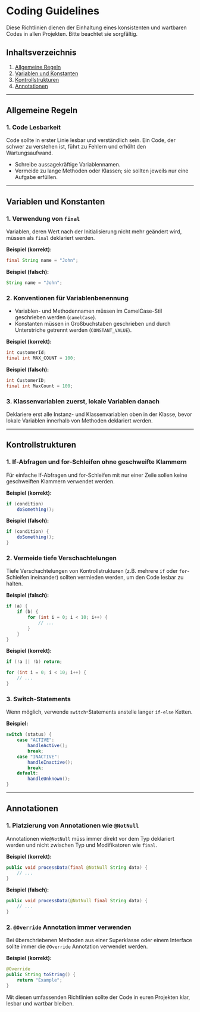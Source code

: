 # Coding Guidelines

Diese Richtlinien dienen der Einhaltung eines konsistenten und wartbaren Codes in allen Projekten. Bitte beachtet sie sorgfältig.

## Inhaltsverzeichnis
1. [Allgemeine Regeln](#allgemeine-regeln)
2. [Variablen und Konstanten](#variablen-und-konstanten)
3. [Kontrollstrukturen](#kontrollstrukturen)
4. [Annotationen](#annotationen)

---

## Allgemeine Regeln

### 1. Code Lesbarkeit

Code sollte in erster Linie lesbar und verständlich sein. Ein Code, der schwer zu verstehen ist, führt zu Fehlern und erhöht den Wartungsaufwand.

- Schreibe aussagekräftige Variablennamen.
- Vermeide zu lange Methoden oder Klassen; sie sollten jeweils nur eine Aufgabe erfüllen.

---

## Variablen und Konstanten

### 1. Verwendung von `final`

Variablen, deren Wert nach der Initialisierung nicht mehr geändert wird, müssen als `final` deklariert werden.

**Beispiel (korrekt):**
```java
final String name = "John";
```

**Beispiel (falsch):**
```java
String name = "John";
```

### 2. Konventionen für Variablenbenennung

- Variablen- und Methodennamen müssen im CamelCase-Stil geschrieben werden (`camelCase`).
- Konstanten müssen in Großbuchstaben geschrieben und durch Unterstriche getrennt werden (`CONSTANT_VALUE`).

**Beispiel (korrekt):**
```java
int customerId;
final int MAX_COUNT = 100;
```

**Beispiel (falsch):**
```java
int CustomerID;
final int MaxCount = 100;
```

### 3. Klassenvariablen zuerst, lokale Variablen danach

Deklariere erst alle Instanz- und Klassenvariablen oben in der Klasse, bevor lokale Variablen innerhalb von Methoden deklariert werden.

---

## Kontrollstrukturen

### 1. If-Abfragen und for-Schleifen ohne geschweifte Klammern

Für einfache If-Abfragen und for-Schleifen mit nur einer Zeile sollen keine geschweiften Klammern verwendet werden.

**Beispiel (korrekt):**
```java
if (condition) 
    doSomething();
```

**Beispiel (falsch):**
```java
if (condition) {
    doSomething();
}
```

### 2. Vermeide tiefe Verschachtelungen

Tiefe Verschachtelungen von Kontrollstrukturen (z.B. mehrere `if` oder `for`-Schleifen ineinander) sollten vermieden werden, um den Code lesbar zu halten.

**Beispiel (falsch):**
```java
if (a) {
    if (b) {
        for (int i = 0; i < 10; i++) {
            // ...
        }
    }
}
```

**Beispiel (korrekt):**
```java
if (!a || !b) return;

for (int i = 0; i < 10; i++) {
    // ...
}
```

### 3. Switch-Statements

Wenn möglich, verwende `switch`-Statements anstelle langer `if-else` Ketten.

**Beispiel:**
```java
switch (status) {
    case "ACTIVE":
        handleActive();
        break;
    case "INACTIVE":
        handleInactive();
        break;
    default:
        handleUnknown();
}
```

---

## Annotationen

### 1. Platzierung von Annotationen wie `@NotNull`

Annotationen wie`@NotNull` müss immer direkt vor dem Typ deklariert werden und nicht zwischen Typ und Modifikatoren wie `final`.

**Beispiel (korrekt):**
```java
public void processData(final @NotNull String data) {
    // ...
}
```

**Beispiel (falsch):**
```java
public void processData(@NotNull final String data) {
    // ...
}
```

### 2. `@Override` Annotation immer verwenden

Bei überschriebenen Methoden aus einer Superklasse oder einem Interface sollte immer die `@Override` Annotation verwendet werden.

**Beispiel (korrekt):**
```java
@Override
public String toString() {
    return "Example";
}
```
Mit diesen umfassenden Richtlinien sollte der Code in euren Projekten klar, lesbar und wartbar bleiben.
